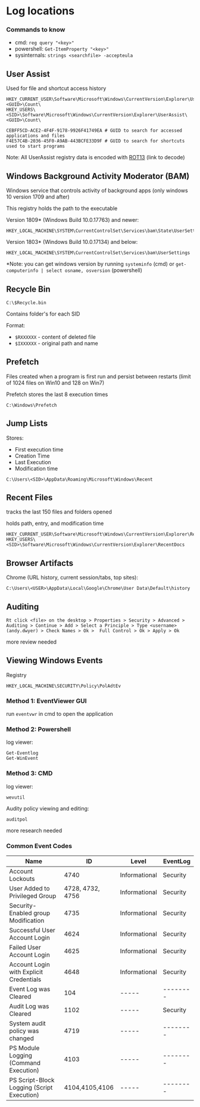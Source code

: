 # Log locations
### Commands to know
- cmd: `reg query "<key>"`
- powershell: `Get-ItemProperty "<key>"`
- sysinternals: `strings <searchfile> -accepteula`

## User Assist
Used for file and shortcut access history
```
HKEY_CURRENT_USER\Software\Microsoft\Windows\CurrentVersion\Explorer\UserAssist\<GUID>\Count\
HKEY_USERS\<SID>\Software\Microsoft\Windows\CurrentVersion\Explorer\UserAssist\<GUID>\Count\
```
```
CEBFF5CD-ACE2-4F4F-9178-9926F41749EA # GUID to search for accessed applications and files
F4E57C4B-2036-45F0-A9AB-443BCFE33D9F # GUID to search for shortcuts used to start programs
```
Note: All UserAssist registry data is encoded with [ROT13](https://rot13.com/) (link to decode)

## Windows Background Activity Moderator (BAM)
Windows service that controls activity of background apps (only windows 10 version 1709 and after)

This registry holds the path to the executable

Version 1809* (Windows Build 10.0.17763) and newer:
```
HKEY_LOCAL_MACHINE\SYSTEM\CurrentControlSet\Services\bam\State\UserSettings
```

Version 1803* (Windows Build 10.0.17134) and below:
```
HKEY_LOCAL_MACHINE\SYSTEM\CurrentControlSet\Services\bam\UserSettings
```

*Note: you can get windows version by running `systeminfo` (cmd) or `get-computerinfo | select osname, osversion` (powershell)

## Recycle Bin

```
C:\$Recycle.bin
```

Contains folder's for each SID

Format:
- `$RXXXXXX` - content of deleted file
- `$IXXXXXX` - original path and name

## Prefetch
Files created when a program is first run and persist between restarts (limit of 1024 files on Win10 and 128 on Win7)

Prefetch stores the last 8 execution times
```
C:\Windows\Prefetch
```

## Jump Lists
Stores:
- First execution time
- Creation Time
- Last Execution
- Modification time

```
C:\Users\<SID>\AppData\Roaming\Microsoft\Windows\Recent
```
## Recent Files
tracks the last 150 files and folders opened

holds path, entry, and modification time
```
HKEY_CURRENT_USER\Software\Microsoft\Windows\CurrentVersion\Explorer\RecentDocs
HKEY_USERS\<SID>\Software\Microsoft\Windows\CurrentVersion\Explorer\RecentDocs
```

## Browser Artifacts

Chrome (URL history, current session/tabs, top sites):
```
C:\Users\<USER>\AppData\Local\Google\Chrome\User Data\Default\history
```

## Auditing

```
Rt click <file> on the desktop > Properties > Security > Advanced > Auditing > Continue > Add > Select a Principle > Type <username> (andy.dwyer) > Check Names > Ok >  Full Control > Ok > Apply > Ok
```
more review needed

## Viewing Windows Events

Registry
```
HKEY_LOCAL_MACHINE\SECURITY\Policy\PolAdtEv
```

### Method 1: EventViewer GUI
run `eventvwr` in cmd to open the application

### Method 2: Powershell
log viewer:
```
Get-Eventlog
Get-WinEvent
```

### Method 3: CMD
log viewer:
```
wevutil
```

Audity policy viewing and editing:
```
auditpol
```
more research needed

### Common Event Codes

| Name | ID | Level | EventLog |
| ---- | -- | ----- | -------- |
| Account Lockouts | 4740 | Informational | Security |
| User Added to Privileged Group | 4728, 4732, 4756 | Informational | Security |
| Security-Enabled group Modification | 4735 | Informational | Security |
| Successful User Account Login | 4624 | Informational | Security |
| Failed User Account Login | 4625 | Informational | Security |
| Account Login with Explicit Credentials | 4648 | Informational | Security |
| Event Log was Cleared | 104 | ----- | -------- |
| Audit Log was Cleared | 1102 | ----- | Security |
| System audit policy was changed | 4719 | ----- | -------- |
| PS Module Logging (Command Execution) | 4103 | ----- | -------- |
| PS Script-Block Logging (Script Execution) | 4104,4105,4106 | ----- | -------- |
